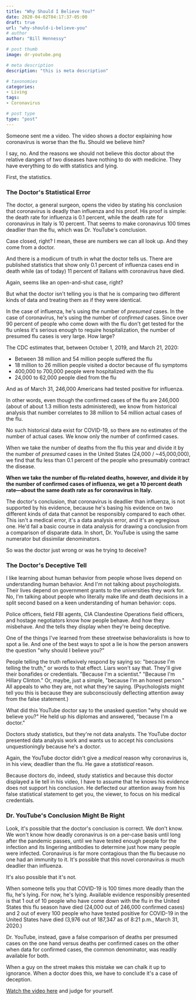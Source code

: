 ```yaml
---
title: "Why Should I Believe You?"
date: 2020-04-02T04:17:37-05:00
draft: true
url: "why-should-i-believe-you"
# author
author: "Bill Hennessy"

# post thumb
image: dr-youtube.png

# meta description
description: "this is meta description"

# taxonomies
categories: 
- Living
tags:
- Coronavirus

# post type
type: "post"
---
```


Someone sent me a video. The video shows a doctor explaining how coronavirus is worse than the flu. Should we believe him?

I say, no. And the reasons we should not believe this doctor about the relative dangers of two diseases have nothing to do with medicine. They have everything to do with statistics and lying. 

First, the statistics. 

### The Doctor's Statistical Error

The doctor, a general surgeon, opens the video by stating his conclusion that coronavirus is deadly than influenza and his proof. His proof is simple: the death rate for influenza is 0.1 percent, while the death rate for coronavirus in Italy is 10 percent. That seems to make coronavirus 100 times deadlier than the flu, which was Dr. YouTube's conclusion.  

Case closed, right? I mean, these are numbers we can all look up. And they come from a doctor. 

And there is a modicum of truth in what the doctor tells us. There are published statistics that show only 0.1 percent of influenza cases end in death while (as of today) 11 percent of Italians with coronavirus have died. 

Again, seems like an open-and-shut case, right?

But what the doctor isn't telling you is that he is comparing two different kinds of data and treating them as if they were identical. 

In the case of influenza, he's using the number of *presumed* cases. In the case of coronavirus, he's using the number of *confirmed* cases. Since over 90 percent of people who come down with the flu don't get tested for the flu unless it's serious enough to require hospitalization, the number of presumed flu cases is very large. How large?

The CDC estimates that, between October 1, 2019, and March 21, 2020:

* Between 38 million and 54 million people suffered the flu
* 18 million to 26 million people visited a doctor because of flu symptoms
* 400,000 to 700,000 people were hospitalized with the flu
* 24,000 to 62,000 people died from the flu

And as of March 31, 246,000 Americans had tested positive for influenza.

In other words, even though the confirmed cases of the flu are 246,000 (about of about 1.3 million tests administered), we know from historical analysis that number correlates to 38 million to 54 million actual cases of the flu. 

No such historical data exist for COVID-19, so there are no estimates of the number of actual cases. We know only the number of confirmed cases. 

When we take the number of deaths from the flu this year and divide it by the number of *presumed* cases in the United States (24,000 / ~45,000,000), we find that flu less than 0.1 percent of the people who presumably contract the disease. 

**When we take the number of flu-related deaths, however, and divide it by the number of confirmed cases of influenza, we get a 10 percent death rate—about the same death rate as for coronavirus in Italy.**

The doctor's conclusion, that coronavirus is deadlier than influenza, is not supported by his evidence, because he's basing his evidence on two different kinds of data that cannot be responsibly compared to each other. This isn't a medical error, it's a data analysis error, and it's an egregious one. He'd fail a basic course in data analysis for drawing a conclusion from a comparison of disparate data. In short, Dr. YouTube is using the same numerator but dissimilar denominators.

So was the doctor just wrong or was he trying to deceive? 

### The Doctor's Deceptive Tell

I like learning about human behavior from people whose lives depend on understanding human behavior. And I'm not talking about psychologists. Their lives depend on government grants to the universities they work for. No, I'm talking about people who literally make life and death decisions in a split second based on a keen understanding of human behavior: cops. 

Police officers, field FBI agents, CIA Clandestine Operations field officers, and hostage negotiators know how people behave. And how they misbehave. And the tells they display when they're being deceptive.

One of the things I've learned from these streetwise behavioralists is how to spot a lie. And one of the best ways to spot a lie is how the person answers the question "why should I believe you?"

People telling the truth reflexively respond by saying so: "because I'm telling the truth," or words to that effect. Liars won't say that. They'll give their bonafides or credentials. "Because I'm a scientist." "Because I'm Hillary Clinton." Or, maybe, just a simple, "because I'm an honest person." All appeals to who they are, not what they're saying. (Psychologists might tell you this is because they are subconsciously deflecting attention away from the false statement.)

What did this YouTube doctor say to the unasked question "why should we believe you?" He held up his diplomas and answered, "because I'm a doctor." 

Doctors study statistics, but they're not data analysts. The YouTube doctor presented data analysis work and wants us to accept his conclusions unquestioningly because he's a doctor. 

Again, the YouTube doctor didn't give a *medical* reason why coronavirus is, in his view, deadlier than the flu. He gave a *statistical* reason. 

Because doctors do, indeed, study statistics and because this doctor displayed a lie tell in his video, I have to assume that he knows his evidence does not support his conclusion. He deflected our attention away from his false statistical statement to get you, the viewer, to focus on his medical credentials. 

### Dr. YouTube's Conclusion Might Be Right

Look, it's possible that the doctor's conclusion is correct. We don't know. We won't know how deadly coronavirus is on a per-case basis until long after the pandemic passes, until we have tested enough people for the infection and its lingering antibodies to determine just how many people were infected. Coronavirus is far more contagious than the flu because no one had an immunity to it. It's possible that this novel coronavirus *is* much deadlier than influenza.

It's also possible that it's not. 

When someone tells you that COVID-19 is 100 times more deadly than the flu, he's lying. For now, he's lying. Available evidence responsibly presented is that 1 out of 10 people who have come down with the flu in the United States this flu season have died (24,000 out of 246,000 confirmed cases) and 2 out of every 100 people who have tested positive for COVID-19 in the United States have died (3,976 out of 187,347 as of 8:21 p.m., March 31, 2020.)

Dr. YouTube, instead, gave a false comparison of deaths per presumed cases on the one hand versus deaths per confirmed cases on the other when data for confirmed cases, the common denominator, was readily available for both.

When a guy on the street makes this mistake we can chalk it up to ignorance. When a doctor does this, we have to conclude it's a case of deception. 

[Watch the video here](https://www.youtube.com/watch?v=DSJzPZCEW4I) and judge for yourself.
